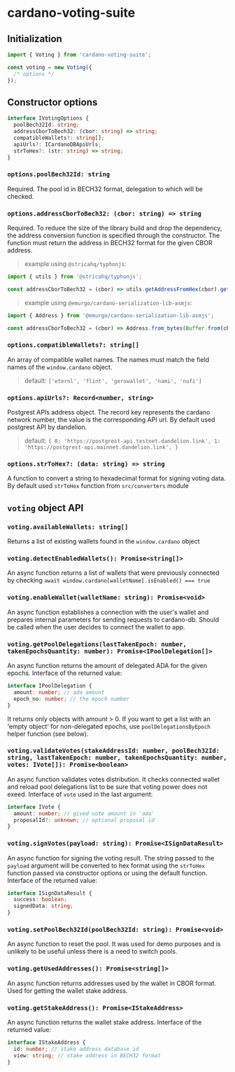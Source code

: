 # cardano-voting-suite

## Initialization

```javascript
import { Voting } from 'cardano-voting-suite';

const voting = new Voting({
  /* options */
});
```

## Constructor options

```typescript
interface IVotingOptions {
  poolBech32Id: string;
  addressCborToBech32: (cbor: string) => string;
  compatibleWallets?: string[];
  apiUrls?: ICardanoDBApiUrls;
  strToHex?: (str: string) => string;
}
```

### `options.poolBech32Id: string`

Required. The pool id in BECH32 format, delegation to which will be checked.

### `options.addressCborToBech32: (cbor: string) => string`

Required. To reduce the size of the library build and drop the dependency, the address conversion function is specified through the constructor. The function must return the address in BECH32 format for the given CBOR address.

> example using `@stricahq/typhonjs`:

```javascript
import { utils } from '@stricahq/typhonjs';

const addressCborToBech32 = (cbor) => utils.getAddressFromHex(cbor).getBech32();
```

> example using `@emurgo/cardano-serialization-lib-asmjs`:

```javascript
import { Address } from '@emurgo/cardano-serialization-lib-asmjs';

const addressCborToBech32 = (cbor) => Address.from_bytes(Buffer.from(cbor, 'hex')).to_bech32();
```

### `options.compatibleWallets?: string[]`

An array of compatible wallet names. The names must match the field names of the `window.cardano` object.

> default: `['eternl', 'flint', 'gerowallet', 'nami', 'nufi']`

### `options.apiUrls?: Record<number, string>`

Postgrest APIs address object. The record key represents the cardano network number, the value is the corresponding API url. By default used postgrest API by dandelion.

> default: `{ 0: 'https://postgrest-api.testnet.dandelion.link', 1: 'https://postgrest-api.mainnet.dandelion.link', }`

### `options.strToHex?: (data: string) => string`

A function to convert a string to hexadecimal format for signing voting data. By default used `strToHex` function from `src/converters` module

## `voting` object API

### `voting.availableWallets: string[]`

Returns a list of existing wallets found in the `window.cardano` object

### `voting.detectEnabledWallets(): Promise<string[]>`

An async function returns a list of wallets that were previously connected by checking `await window.cardano[walletName].isEnabled() === true`

### `voting.enableWallet(walletName: string): Promise<void>`

An async function establishes a connection with the user's wallet and prepares internal parameters for sending requests to cardano-db. Should be called when the user decides to connect the wallet to app.

### `voting.getPoolDelegations(lastTakenEpoch: number, takenEpochsQuantity: number): Promise<IPoolDelegation[]>`

An async function returns the amount of delegated ADA for the given epochs. Interface of the returned value:

```typescript
interface IPoolDelegation {
  amount: number; // ada amount
  epoch_no: number; // the epoch number
}
```

It returns only objects with amount > 0. If you want to get a list with an 'empty object' for non-delegated epochs, use `poolDelegationsByEpoch` helper function (see below).

### `voting.validateVotes(stakeAddressId: number, poolBech32Id: string, lastTakenEpoch: number, takenEpochsQuantity: number, votes: IVote[]): Promise<boolean>`

An async function validates votes distribution. It checks connected wallet and reload pool delegations list to be sure that voting power does not exeed. Interface of `vote` used in the last argument:

```typescript
interface IVote {
  amount: number; // gived vote amount in 'ada'
  proposalId?: unknown; // optional proposal id
}
```

### `voting.signVotes(payload: string): Promise<ISignDataResult>`

An async function for signing the voting result. The string passed to the `payload` argument will be converted to hex format using the `strToHex` function passed via constructor options or using the default function. Interface of the returned value:

```typescript
interface ISignDataResult {
  success: boolean;
  signedData: string;
}
```

### `voting.setPoolBech32Id(poolBech32Id: string): Promise<void>`

An async function to reset the pool. It was used for demo purposes and is unlikely to be useful unless there is a need to switch pools.

### `voting.getUsedAddresses(): Promise<string[]>`

An async function returns addresses used by the wallet in CBOR format. Used for getting the wallet stake address.

### `voting.getStakeAddress(): Promise<IStakeAddress>`

An async function returns the wallet stake address. Interface of the returned value:

```typescript
interface IStakeAddress {
  id: number; // stake address database id
  view: string; // stake address in BECH32 format
}
```
